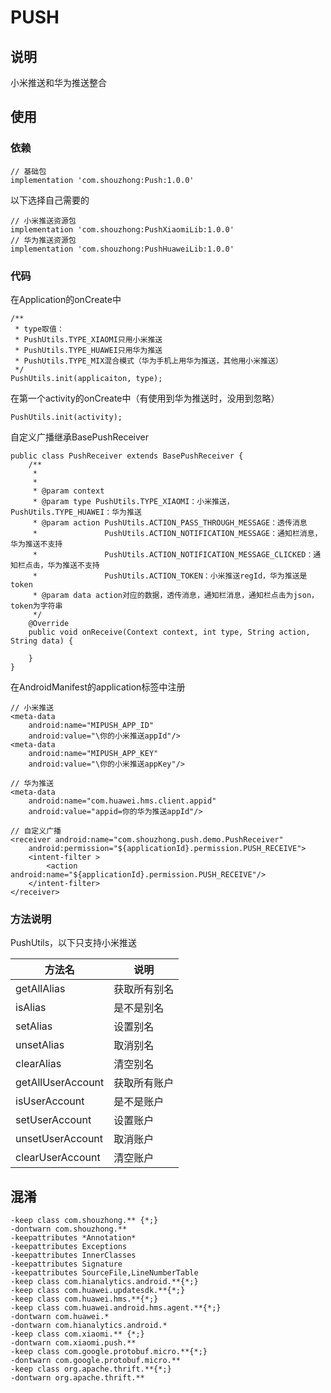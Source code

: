 # PUSH
## 说明
小米推送和华为推送整合
## 使用
### 依赖
```
// 基础包
implementation 'com.shouzhong:Push:1.0.0'
```
以下选择自己需要的
```
// 小米推送资源包
implementation 'com.shouzhong:PushXiaomiLib:1.0.0'
// 华为推送资源包
implementation 'com.shouzhong:PushHuaweiLib:1.0.0'
```
### 代码
在Application的onCreate中
```
/**
 * type取值：
 * PushUtils.TYPE_XIAOMI只用小米推送
 * PushUtils.TYPE_HUAWEI只用华为推送
 * PushUtils.TYPE_MIX混合模式（华为手机上用华为推送，其他用小米推送）
 */
PushUtils.init(applicaiton, type);
```
在第一个activity的onCreate中（有使用到华为推送时，没用到忽略）
```
PushUtils.init(activity);
```
自定义广播继承BasePushReceiver
```
public class PushReceiver extends BasePushReceiver {
    /**
     *
     *
     * @param context
     * @param type PushUtils.TYPE_XIAOMI：小米推送，PushUtils.TYPE_HUAWEI：华为推送
     * @param action PushUtils.ACTION_PASS_THROUGH_MESSAGE：透传消息
     *               PushUtils.ACTION_NOTIFICATION_MESSAGE：通知栏消息，华为推送不支持
     *               PushUtils.ACTION_NOTIFICATION_MESSAGE_CLICKED：通知栏点击，华为推送不支持
     *               PushUtils.ACTION_TOKEN：小米推送regId，华为推送是token
     * @param data action对应的数据，透传消息，通知栏消息，通知栏点击为json，token为字符串
     */
    @Override
    public void onReceive(Context context, int type, String action, String data) {

    }
}
```
在AndroidManifest的application标签中注册
```
// 小米推送
<meta-data
    android:name="MIPUSH_APP_ID"
    android:value="\你的小米推送appId"/>
<meta-data
    android:name="MIPUSH_APP_KEY"
    android:value="\你的小米推送appKey"/>

// 华为推送
<meta-data
    android:name="com.huawei.hms.client.appid"
    android:value="appid=你的华为推送appId"/>

// 自定义广播
<receiver android:name="com.shouzhong.push.demo.PushReceiver"
    android:permission="${applicationId}.permission.PUSH_RECEIVE">
    <intent-filter >
        <action android:name="${applicationId}.permission.PUSH_RECEIVE"/>
    </intent-filter>
</receiver>
```
### 方法说明

PushUtils，以下只支持小米推送

方法名 | 说明
------------ | -------------
getAllAlias | 获取所有别名
isAlias | 是不是别名
setAlias | 设置别名
unsetAlias | 取消别名
clearAlias | 清空别名
getAllUserAccount | 获取所有账户
isUserAccount | 是不是账户
setUserAccount | 设置账户
unsetUserAccount | 取消账户
clearUserAccount | 清空账户

## 混淆
```
-keep class com.shouzhong.** {*;}
-dontwarn com.shouzhong.**
-keepattributes *Annotation*
-keepattributes Exceptions
-keepattributes InnerClasses
-keepattributes Signature
-keepattributes SourceFile,LineNumberTable
-keep class com.hianalytics.android.**{*;}
-keep class com.huawei.updatesdk.**{*;}
-keep class com.huawei.hms.**{*;}
-keep class com.huawei.android.hms.agent.**{*;}
-dontwarn com.huawei.*
-dontwarn com.hianalytics.android.*
-keep class com.xiaomi.** {*;}
-dontwarn com.xiaomi.push.**
-keep class com.google.protobuf.micro.**{*;}
-dontwarn com.google.protobuf.micro.**
-keep class org.apache.thrift.**{*;}
-dontwarn org.apache.thrift.**
```